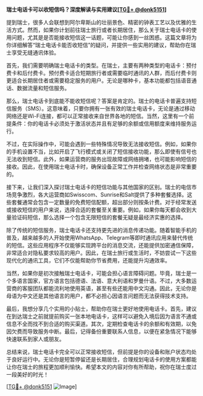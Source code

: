 **瑞士电话卡可以收短信吗？深度解读与实用建议[[TG💪+ @donk5151](https://t.me/s/donk5151)]**

提到瑞士，很多人会联想到阿尔卑斯山的壮丽景色、精密的钟表工艺以及优雅的生活方式。然而，如果你计划前往瑞士旅行或者长期居住，那么关于瑞士电话卡的使用问题，尤其是是否能接收短信这一话题，可能让你感到一丝困惑。这篇文章将为你详细解答“瑞士电话卡能否收短信”的疑问，并提供一些实用的建议，帮助你在瑞士享受无缝通讯体验。

首先，我们需要明确瑞士电话卡的类型。在瑞士，主要有两种类型的电话卡：预付费卡和后付费卡。预付费卡适合短期旅行者或需要临时通讯的人群，而后付费卡则更适合长期居住者或需要稳定服务的用户。无论是哪种卡，基本功能都包括语音通话、数据流量和短信服务。

那么，瑞士电话卡到底能不能收短信呢？答案是肯定的。瑞士的电话卡普遍支持短信服务（SMS）。这意味着，只要你拥有一张有效的瑞士电话卡，无论是通过移动网络还是Wi-Fi连接，都可以正常接收来自世界各地的短信。当然，这里有一个前提条件：你的电话卡必须处于激活状态并且有足够的余额或信用额度来维持服务运行。

不过，在实际操作中，可能会遇到一些特殊情况导致无法接收短信。例如，如果你的手机设置不当，比如开启了飞行模式或关闭了短信接收功能，那么即使有信号也无法收到短信。此外，如果运营商的服务出现故障或网络拥堵，也可能影响短信的接收。因此，在使用瑞士电话卡时，确保设备正常工作并检查网络状态是非常重要的。

接下来，让我们深入探讨瑞士电话卡的短信功能与其他国家的区别。瑞士的电信市场竞争激烈，各大运营商如Swisscom、Sunrise和Salt提供了多种套餐选择。这些套餐通常会包含一定数量的免费短信配额，超出部分则按条计费。对于经常发送或接收短信的用户来说，选择合适的套餐至关重要。例如，如果你每天都会收到大量验证码短信，那么选择一个包含无限短信的套餐无疑是最经济实惠的选择。

除了传统的短信服务，瑞士电话卡还支持更先进的消息传递功能。随着智能手机的普及，越来越多的人开始使用WhatsApp、Telegram等即时通讯应用来替代传统的短信。这些应用程序不仅能够实现跨平台的消息交流，还能提供加密通信保障，非常适合对隐私要求较高的用户。因此，在瑞士旅行或生活时，不妨尝试一下这些现代化的通讯工具，它们不仅能帮助你节省费用，还能提升沟通效率。

当然，如果你是初次接触瑞士电话卡，可能会担心语言障碍问题。毕竟，瑞士是一个多语言国家，官方语言包括德语、法语、意大利语和罗曼什语。不过，大多数运营商的客服团队都能流利地使用英语，甚至有些还能用中文沟通。因此，无论你是母语为中文还是其他语言的用户，都不必担心因语言问题而无法获得技术支持。

最后，我想分享几个实用的小贴士，帮助你在瑞士更好地使用电话卡。首先，建议在到达瑞士之前就提前购买一张本地电话卡，这样可以避免入境后因为语言不通或信息不全而找不到合适的购买渠道。其次，定期检查电话卡的余额和有效期，以免因欠费而导致服务中断。最后，记得备份重要联系人信息，以便在紧急情况下能够快速联系到家人或朋友。

总结来说，瑞士电话卡完全可以正常接收短信，但前提是你的设备和账户状态均处于良好运行中。无论你是短暂停留还是长期居住，合理规划电话卡的使用方案都能让你在瑞士的旅程更加顺利愉快。希望本文的内容对你有所帮助，祝你在瑞士度过一段美好的时光！

[[TG💪+ @donk5151](https://t.me/s/donk5151) ![Image](https://i.postimg.cc/rwNCRYN7/Snipaste-2025-04-30-17-27-05.png)]